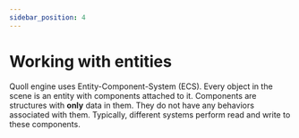 ```yaml
---
sidebar_position: 4
---
```


# Working with entities

Quoll engine uses Entity-Component-System (ECS). Every object in the scene is an entity with components attached to it. Components are structures with **only** data in them. They do not have any behaviors associated with them. Typically, different systems perform read and write to these components.
